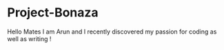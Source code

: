# Project-Bonaza
Hello Mates I am Arun and I recently discovered my passion for coding as well as writing !
